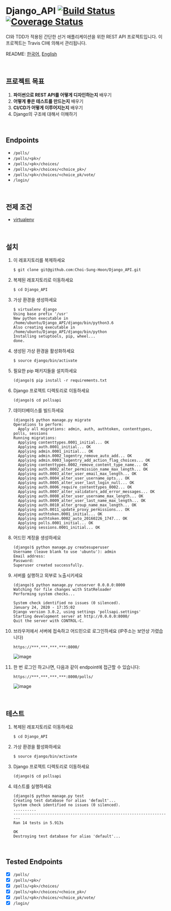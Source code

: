 Django_API [![Build Status](https://travis-ci.com/Choi-Sung-Hoon/Django_API.svg?branch=master)](https://travis-ci.com/Choi-Sung-Hoon/Django_API) [![Coverage Status](https://coveralls.io/repos/github/Choi-Sung-Hoon/Django_API/badge.svg?branch=master)](https://coveralls.io/github/Choi-Sung-Hoon/Django_API?branch=master)
==========

CI와 TDD가 적용된 간단한 선거 애플리케이션을 위한 REST API 프로젝트입니다. 이 프로젝트는 Travis CI에 의해서 관리됩니다.

README: [한국어](README.ko.md), [English](README.md)  

<br>

프로젝트 목표
----------

1. **파이썬으로 REST API를 어떻게 디자인하는지** 배우기  
2. **어떻게 좋은 테스트를 만드는지** 배우기  
3. **CI/CD가 어떻게 이루어지는지** 배우기  
4. Django의 구조에 대해서 이해하기  

<br>

Endpoints
----------

- `/polls/`
- `/polls/<pk>/`
- `/polls/<pk>/choices/`
- `/polls/<pk>/choices/<choice_pk>/`
- `/polls/<pk>/choices/<choice_pk/vote/`
- `/login/`

<br>

전제 조건
----------

- [virtualenv](https://pypi.org/project/virtualenv/)

<br>

설치
----------

1. 이 레포지토리를 복제하세요
    ```
    $ git clone git@github.com:Choi-Sung-Hoon/Django_API.git
    ```
    
2. 복제된 레포지토리로 이동하세요
    ```
    $ cd Django_API
    ```
    
3. 가상 환경을 생성하세요
    ```
    $ virtualenv django
    Using base prefix '/usr'
    New python executable in /home/ubuntu/Django_API/django/bin/python3.6
    Also creating executable in /home/ubuntu/Django_API/django/bin/python
    Installing setuptools, pip, wheel...
    done.
    ```
    
4. 생성된 가상 환경을 활성화하세요
    ```
    $ source django/bin/activate
    ```
    
5. 필요한 pip 패키지들을 설치하세요
    ```
    (django)$ pip install -r requirements.txt
    ```
    
6. Django 프로젝트 디렉토리로 이동하세요
    ```
    (django)$ cd pollsapi
    ```
    
7. 데이터베이스를 빌드하세요
    ```
    (django)$ python manage.py migrate
    Operations to perform:
      Apply all migrations: admin, auth, authtoken, contenttypes, polls, sessions
    Running migrations:
      Applying contenttypes.0001_initial... OK
      Applying auth.0001_initial... OK
      Applying admin.0001_initial... OK
      Applying admin.0002_logentry_remove_auto_add... OK
      Applying admin.0003_logentry_add_action_flag_choices... OK
      Applying contenttypes.0002_remove_content_type_name... OK
      Applying auth.0002_alter_permission_name_max_length... OK
      Applying auth.0003_alter_user_email_max_length... OK
      Applying auth.0004_alter_user_username_opts... OK
      Applying auth.0005_alter_user_last_login_null... OK
      Applying auth.0006_require_contenttypes_0002... OK
      Applying auth.0007_alter_validators_add_error_messages... OK
      Applying auth.0008_alter_user_username_max_length... OK
      Applying auth.0009_alter_user_last_name_max_length... OK
      Applying auth.0010_alter_group_name_max_length... OK
      Applying auth.0011_update_proxy_permissions... OK
      Applying authtoken.0001_initial... OK
      Applying authtoken.0002_auto_20160226_1747... OK
      Applying polls.0001_initial... OK
      Applying sessions.0001_initial... OK
    ```
    
8. 어드민 계정을 생성하세요
    ```
    (django)$ python manage.py createsuperuser
    Username (leave blank to use 'ubuntu'): admin
    Email address:
    Password:
    Superuser created successfully.
    ```

9. 서버를 실행하고 외부로 노출시키세요
    ```
    (django)$ python manage.py runserver 0.0.0.0:8000
    Watching for file changes with StatReloader
    Performing system checks...

    System check identified no issues (0 silenced).
    January 24, 2020 - 17:35:02
    Django version 3.0.2, using settings 'pollsapi.settings'
    Starting development server at http://0.0.0.0:8000/
    Quit the server with CONTROL-C.
    ```
    
10. 브라우저에서 서버에 접속하고 어드민으로 로그인하세요 (IP주소는 보안상 가렸습니다)
    ```
    https://***.***.***.***:8000/
    ```
    ![image](https://user-images.githubusercontent.com/33472400/74009806-544eee80-49c7-11ea-9b23-a8406bd91a0b.png)

11. 한 번 로그인 하고나면, 다음과 같이 endpoint에 접근할 수 있습니다:
    ```
    https://***.***.***.***:8000/polls/
    ```
    ![image](https://user-images.githubusercontent.com/33472400/73090831-77d05e80-3f1c-11ea-8fdb-67fb6ab6a485.png)

<br>

테스트
----------

1. 복제된 레포지토리로 이동하세요
    ```
    $ cd Django_API
    ```
    
2. 가상 환경을 활성화하세요
    ```
    $ source django/bin/activate
    ```

3. Django 프로젝트 디렉토리로 이동하세요
    ```
    (django)$ cd pollsapi
    ```

4. 테스트를 실행하세요
    ```
    (django)$ python manage.py test
    Creating test database for alias 'default'...
    System check identified no issues (0 silenced).
    ..........
    ----------------------------------------------------------------------
    Ran 14 tests in 5.913s

    OK
    Destroying test database for alias 'default'...
    ```

<br>

Tested Endpoints
----------

- [x] `/polls/`
- [x] `/polls/<pk>/`
- [x] `/polls/<pk>/choices/`
- [x] `/polls/<pk>/choices/<choice_pk>/`
- [x] `/polls/<pk>/choices/<choice_pk/vote/`
- [x] `/login/`
